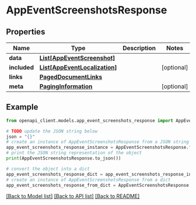 # AppEventScreenshotsResponse


## Properties

Name | Type | Description | Notes
------------ | ------------- | ------------- | -------------
**data** | [**List[AppEventScreenshot]**](AppEventScreenshot.md) |  | 
**included** | [**List[AppEventLocalization]**](AppEventLocalization.md) |  | [optional] 
**links** | [**PagedDocumentLinks**](PagedDocumentLinks.md) |  | 
**meta** | [**PagingInformation**](PagingInformation.md) |  | [optional] 

## Example

```python
from openapi_client.models.app_event_screenshots_response import AppEventScreenshotsResponse

# TODO update the JSON string below
json = "{}"
# create an instance of AppEventScreenshotsResponse from a JSON string
app_event_screenshots_response_instance = AppEventScreenshotsResponse.from_json(json)
# print the JSON string representation of the object
print(AppEventScreenshotsResponse.to_json())

# convert the object into a dict
app_event_screenshots_response_dict = app_event_screenshots_response_instance.to_dict()
# create an instance of AppEventScreenshotsResponse from a dict
app_event_screenshots_response_from_dict = AppEventScreenshotsResponse.from_dict(app_event_screenshots_response_dict)
```
[[Back to Model list]](../README.md#documentation-for-models) [[Back to API list]](../README.md#documentation-for-api-endpoints) [[Back to README]](../README.md)


